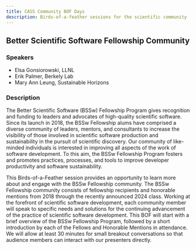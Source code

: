 ```yaml
---
title: CASS Community BOF Days
description: Birds-of-a-feather sessions for the scientific community
---
```


## Better Scientific Software Fellowship Community 

### Speakers
- Elsa Gonsiorowski, LLNL
- Erik Palmer, Berkely Lab
- Mary Ann Leung, Sustainable Horizons

### Description
The Better Scientific Software (BSSw) Fellowship Program gives recognition and funding to leaders and advocates of high-quality scientific software. Since its launch in 2018, the BSSw Fellowship alums have comprised a diverse community of leaders, mentors, and consultants to increase the visibility of those involved in scientific software production and sustainability in the pursuit of scientific discovery. Our community of like-minded individuals is interested in improving all aspects of the work of software development. To this aim, the BSSw Fellowship Program fosters and promotes practices, processes, and tools to improve developer productivity and software sustainability. 

This Birds-of-a-Feather session provides an opportunity to learn more about and engage with the BSSw Fellowship community. The BSSw Fellowship community consists of fellowship recipients and honorable mentions from 2018 through the recently announced 2024 class. Working at the forefront of scientific software development, each community member will speak to specific needs and solutions for the continuing advancement of the practice of scientific software development. This BOF will start with a brief overview of the BSSw Fellowship Program, followed by a short introduction by each of the Fellows and Honorable Mentions in attendance. We will allow at least 30 minutes for small breakout conversations so that audience members can interact with our presenters directly. 